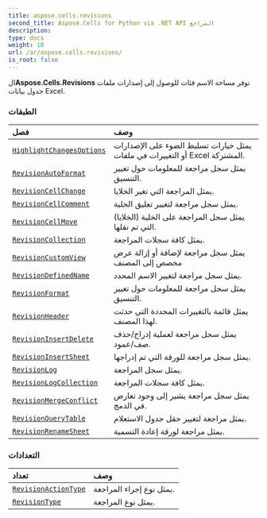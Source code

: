 ```yaml
---
title: aspose.cells.revisions
second_title: Aspose.Cells for Python via .NET API المراجع
description:
type: docs
weight: 10
url: /ar/aspose.cells.revisions/
is_root: false
---
```

 ال**Aspose.Cells.Revisions** توفر مساحة الاسم فئات للوصول إلى إصدارات ملفات جدول بيانات Excel.

###  الطبقات
| فصل| وصف|
| :- | :- |
| [`HighlightChangesOptions`](/cells/python-net/ar/aspose.cells.revisions/highlightchangesoptions) | يمثل خيارات تسليط الضوء على الإصدارات أو التغييرات في ملفات Excel المشتركة.|
| [`RevisionAutoFormat`](/cells/python-net/ar/aspose.cells.revisions/revisionautoformat) | يمثل سجل مراجعة للمعلومات حول تغيير التنسيق.|
| [`RevisionCellChange`](/cells/python-net/ar/aspose.cells.revisions/revisioncellchange) | يمثل المراجعة التي تغير الخلايا.|
| [`RevisionCellComment`](/cells/python-net/ar/aspose.cells.revisions/revisioncellcomment) | يمثل سجل مراجعة لتغيير تعليق الخلية.|
| [`RevisionCellMove`](/cells/python-net/ar/aspose.cells.revisions/revisioncellmove) | يمثل سجل المراجعة على الخلية (الخلايا) التي تم نقلها.|
| [`RevisionCollection`](/cells/python-net/ar/aspose.cells.revisions/revisioncollection) | يمثل كافة سجلات المراجعة.|
| [`RevisionCustomView`](/cells/python-net/ar/aspose.cells.revisions/revisioncustomview) | يمثل سجل مراجعة لإضافة أو إزالة عرض مخصص إلى المصنف|
| [`RevisionDefinedName`](/cells/python-net/ar/aspose.cells.revisions/revisiondefinedname) | يمثل سجل مراجعة لتغيير الاسم المحدد.|
| [`RevisionFormat`](/cells/python-net/ar/aspose.cells.revisions/revisionformat) | يمثل سجل مراجعة للمعلومات حول تغيير التنسيق.|
| [`RevisionHeader`](/cells/python-net/ar/aspose.cells.revisions/revisionheader) | يمثل قائمة بالتغييرات المحددة التي حدثت لهذا المصنف.|
| [`RevisionInsertDelete`](/cells/python-net/ar/aspose.cells.revisions/revisioninsertdelete) | يمثل سجل مراجعة لعملية إدراج/حذف صف/عمود.|
| [`RevisionInsertSheet`](/cells/python-net/ar/aspose.cells.revisions/revisioninsertsheet) | يمثل سجل مراجعة للورقة التي تم إدراجها.|
| [`RevisionLog`](/cells/python-net/ar/aspose.cells.revisions/revisionlog) | يمثل سجل المراجعة.|
| [`RevisionLogCollection`](/cells/python-net/ar/aspose.cells.revisions/revisionlogcollection) | يمثل كافة سجلات المراجعة.|
| [`RevisionMergeConflict`](/cells/python-net/ar/aspose.cells.revisions/revisionmergeconflict) | يمثل سجل مراجعة يشير إلى وجود تعارض في الدمج.|
| [`RevisionQueryTable`](/cells/python-net/ar/aspose.cells.revisions/revisionquerytable) |يمثل مراجعة لتغيير حقل جدول الاستعلام.|
| [`RevisionRenameSheet`](/cells/python-net/ar/aspose.cells.revisions/revisionrenamesheet) | يمثل مراجعة لورقة إعادة التسمية.|


###  التعدادات
| تعداد| وصف|
| :- | :- |
| [`RevisionActionType`](/cells/python-net/ar/aspose.cells.revisions/revisionactiontype) | يمثل نوع إجراء المراجعة.|
| [`RevisionType`](/cells/python-net/ar/aspose.cells.revisions/revisiontype) | يمثل نوع المراجعة.|


